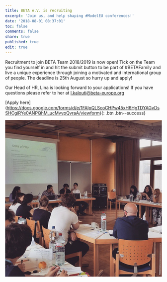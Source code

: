 ```yaml
---
title: BETA e.V. is recruiting
excerpt: 'Join us, and help shaping #ModelEU conferences!'
date: '2018-08-01 08:37:01'
toc: false
comments: false
share: true
published: true
edit: true
---
```

Recruitment to join BETA Team 2018/2019 is now open! Tick on the Team you find yourself in and hit the submit button to be part of #BETAFamily and live a unique experience through joining a motivated and international group of people. The deadline is 25th August so hurry up and apply!

Our Head of HR, Lina is looking forward to your applications! If you have questions please refer to her at l.kalouti@beta-europe.org

\[Apply here](https://docs.google.com/forms/d/e/1FAIpQLScoCHPw45xH6HgTDYAGvDsSHCgiRYe0ANPQhM_ucMvvpQvraA/viewform){: .btn .btn--success}

![null](/assets/images/11390133_10153317503468211_7967853315745316571_n.jpg)
